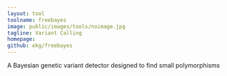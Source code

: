 ```yaml
---
layout: tool
toolname: freebayes
image: public/images/tools/noimage.jpg
tagline: Variant Calling
homepage: 
github: ekg/freebayes
---
```


A Bayesian genetic variant detector designed to find small polymorphisms